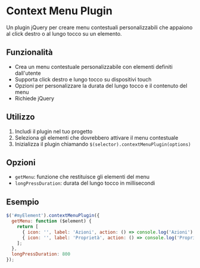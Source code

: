 # Context Menu Plugin

Un plugin jQuery per creare menu contestuali personalizzabili che appaiono al click destro o al lungo tocco su un elemento.

## Funzionalità

* Crea un menu contestuale personalizzabile con elementi definiti dall'utente
* Supporta click destro e lungo tocco su dispositivi touch
* Opzioni per personalizzare la durata del lungo tocco e il contenuto del menu
* Richiede jQuery

## Utilizzo

1. Includi il plugin nel tuo progetto
2. Seleziona gli elementi che dovrebbero attivare il menu contestuale
3. Inizializza il plugin chiamando `$(selector).contextMenuPlugin(options)`

## Opzioni

* `getMenu`: funzione che restituisce gli elementi del menu
* `longPressDuration`: durata del lungo tocco in millisecondi

## Esempio

```javascript
$('#myElement').contextMenuPlugin({
  getMenu: function ($element) {
    return [
      { icon: '', label: 'Azioni', action: () => console.log('Azioni') },
      { icon: '', label: 'Proprietà', action: () => console.log('Proprietà') }
    ];
  },
  longPressDuration: 800
});

